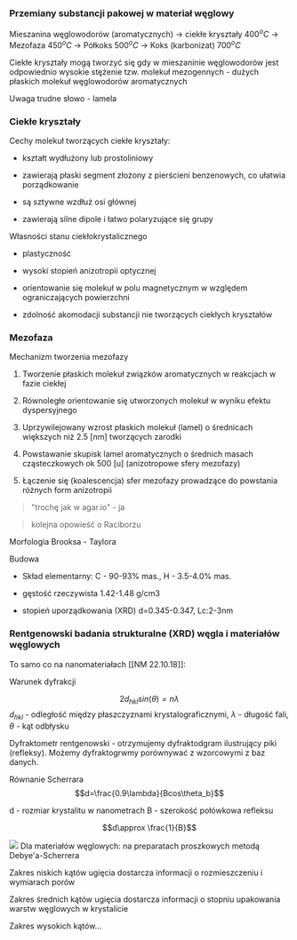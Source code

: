 ### Przemiany substancji pakowej w materiał węglowy

Mieszanina węglowodorów (aromatycznych) -> ciekłe kryształy $400^oC$ -> Mezofaza $450^oC$ -> Półkoks $500^oC$ -> Koks (karbonizat) $700^oC$

Ciekłe kryształy mogą tworzyć się gdy w mieszaninie węglowodorów jest odpowiednio wysokie stężenie tzw. molekuł mezogennych - dużych płaskich molekuł węglowodorów aromatycznych

Uwaga trudne słowo - lamela

### Ciekłe kryształy

Cechy molekuł tworzących ciekłe kryształy:

* kształt wydłużony lub prostoliniowy

* zawierają płaski segment złożony z pierścieni benzenowych, co ułatwia porządkowanie

* są sztywne wzdłuż osi głównej

* zawierają silne dipole i łatwo polaryzujące się grupy

Własności stanu ciekłokrystalicznego

* plastyczność

* wysoki stopień anizotropii optycznej

* orientowanie się molekuł w polu magnetycznym w względem ograniczających powierzchni

* zdolność akomodacji substancji nie tworzących ciekłych kryształów

### Mezofaza

Mechanizm tworzenia mezofazy

1. Tworzenie płaskich molekuł związków aromatycznych w reakcjach w fazie ciekłej

2. Równoległe orientowanie się utworzonych molekuł w wyniku efektu dyspersyjnego

3. Uprzywilejowany wzrost płaskich molekuł (lamel) o średnicach większych niż 2.5 [nm] tworzących zarodki

4. Powstawanie skupisk lamel aromatycznych o średnich masach cząsteczkowych ok 500 [u] (anizotropowe sfery mezofazy)

5. Łączenie się (koalescencja) sfer mezofazy prowadzące do powstania różnych form anizotropii

> "trochę jak w agar.io" - ja

> kolejna opowieść o Raciborzu

Morfologia Brooksa - Taylora

Budowa

* Skład elementarny: C - 90-93% mas., H - 3.5-4.0% mas.

* gęstość rzeczywista 1.42-1.48 g/cm3

* stopień uporządkowania (XRD) d=0.345-0.347, Lc:2-3nm

### Rentgenowski badania strukturalne (XRD) węgla i materiałów węglowych

To samo co na nanomateriałach [[NM 22.10.18]]:

Warunek dyfrakcji 

$$ 2d_{hkl}sin(\theta)=n\lambda$$
$d_{hkl}$ - odległość między płaszczyznami krystalograficznymi,
$\lambda$ - długość fali,
$\theta$ - kąt odbłysku

Dyfraktometr rentgenowski - otrzymujemy dyfraktodgram ilustrujący piki (refleksy). Możemy dyfraktogrwmy porównywać z wzorcowymi z baz danych.

Równanie Scherrara
$$d=\frac{0.9\lambda}{Bcos\theta_b}$$

d - rozmiar krystalitu w nanometrach
B - szerokość połówkowa refleksu

$$d\approx \frac{1}{B}$$

![](https://i.ytimg.com/vi/7lQmShVDJww/sddefault.jpg)
Dla materiałów węglowych: na preparatach proszkowych metodą Debye'a-Scherrera

Zakres niskich kątów ugięcia dostarcza informacji o rozmieszczeniu i wymiarach porów

Zakres średnich kątów ugięcia dostarcza informacji o stopniu upakowania warstw węglowych w krystalicie

Zakres wysokich kątów...